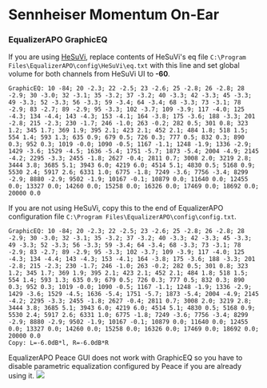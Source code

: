 # Sennheiser Momentum On-Ear
### EqualizerAPO GraphicEQ
If you are using [HeSuVi](https://sourceforge.net/projects/hesuvi/), replace contents of HeSuVi's eq file `C:\Program Files\EqualizerAPO\config\HeSuVi\eq.txt` with this line and set global volume for both channels from HeSuVi UI to **-60**.
```
GraphicEQ: 10 -84; 20 -2.3; 22 -2.5; 23 -2.6; 25 -2.8; 26 -2.8; 28 -2.9; 30 -3.0; 32 -3.1; 35 -3.2; 37 -3.2; 40 -3.3; 42 -3.3; 45 -3.3; 49 -3.3; 52 -3.3; 56 -3.3; 59 -3.4; 64 -3.4; 68 -3.3; 73 -3.1; 78 -2.9; 83 -2.7; 89 -2.9; 95 -3.3; 102 -3.7; 109 -3.9; 117 -4.0; 125 -4.3; 134 -4.4; 143 -4.3; 153 -4.1; 164 -3.8; 175 -3.6; 188 -3.3; 201 -2.8; 215 -2.3; 230 -1.7; 246 -1.0; 263 -0.2; 282 0.5; 301 0.8; 323 1.2; 345 1.7; 369 1.9; 395 2.1; 423 2.1; 452 2.1; 484 1.8; 518 1.5; 554 1.4; 593 1.3; 635 0.9; 679 0.5; 726 0.3; 777 0.5; 832 0.3; 890 0.3; 952 0.3; 1019 -0.0; 1090 -0.5; 1167 -1.1; 1248 -1.9; 1336 -2.9; 1429 -3.6; 1529 -4.5; 1636 -5.4; 1751 -5.7; 1873 -5.4; 2004 -4.9; 2145 -4.2; 2295 -3.3; 2455 -1.8; 2627 -0.4; 2811 0.7; 3008 2.0; 3219 2.8; 3444 3.8; 3685 5.1; 3943 6.0; 4219 6.0; 4514 5.1; 4830 0.5; 5168 0.9; 5530 2.4; 5917 2.6; 6331 1.0; 6775 -1.8; 7249 -3.6; 7756 -3.4; 8299 -2.9; 8880 -2.9; 9502 -1.9; 10167 -0.1; 10879 0.0; 11640 0.0; 12455 0.0; 13327 0.0; 14260 0.0; 15258 0.0; 16326 0.0; 17469 0.0; 18692 0.0; 20000 0.0
```
If you are not using HeSuVi, copy this to the end of EqualizerAPO configuration file `C:\Program Files\EqualizerAPO\config\config.txt`.
```
GraphicEQ: 10 -84; 20 -2.3; 22 -2.5; 23 -2.6; 25 -2.8; 26 -2.8; 28 -2.9; 30 -3.0; 32 -3.1; 35 -3.2; 37 -3.2; 40 -3.3; 42 -3.3; 45 -3.3; 49 -3.3; 52 -3.3; 56 -3.3; 59 -3.4; 64 -3.4; 68 -3.3; 73 -3.1; 78 -2.9; 83 -2.7; 89 -2.9; 95 -3.3; 102 -3.7; 109 -3.9; 117 -4.0; 125 -4.3; 134 -4.4; 143 -4.3; 153 -4.1; 164 -3.8; 175 -3.6; 188 -3.3; 201 -2.8; 215 -2.3; 230 -1.7; 246 -1.0; 263 -0.2; 282 0.5; 301 0.8; 323 1.2; 345 1.7; 369 1.9; 395 2.1; 423 2.1; 452 2.1; 484 1.8; 518 1.5; 554 1.4; 593 1.3; 635 0.9; 679 0.5; 726 0.3; 777 0.5; 832 0.3; 890 0.3; 952 0.3; 1019 -0.0; 1090 -0.5; 1167 -1.1; 1248 -1.9; 1336 -2.9; 1429 -3.6; 1529 -4.5; 1636 -5.4; 1751 -5.7; 1873 -5.4; 2004 -4.9; 2145 -4.2; 2295 -3.3; 2455 -1.8; 2627 -0.4; 2811 0.7; 3008 2.0; 3219 2.8; 3444 3.8; 3685 5.1; 3943 6.0; 4219 6.0; 4514 5.1; 4830 0.5; 5168 0.9; 5530 2.4; 5917 2.6; 6331 1.0; 6775 -1.8; 7249 -3.6; 7756 -3.4; 8299 -2.9; 8880 -2.9; 9502 -1.9; 10167 -0.1; 10879 0.0; 11640 0.0; 12455 0.0; 13327 0.0; 14260 0.0; 15258 0.0; 16326 0.0; 17469 0.0; 18692 0.0; 20000 0.0
Copy: L=-6.0dB*l, R=-6.0dB*R
```
EqualizerAPO Peace GUI does not work with GraphicEQ so you have to disable parametric equalization configured by Peace if you are already using it.
![](https://raw.githubusercontent.com/jaakkopasanen/AutoEq/master/results/SBAF-Serious/headphoncecom/onear/Sennheiser%20Momentum%20On-Ear/Sennheiser%20Momentum%20On-Ear.png)
